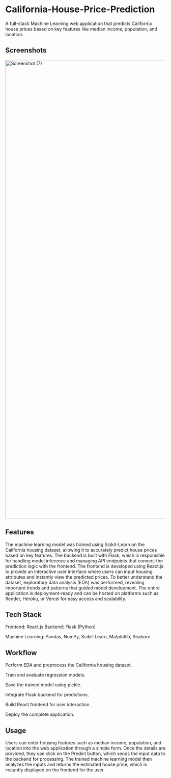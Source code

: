# California-House-Price-Prediction
A full-stack Machine Learning web application that predicts California house prices based on key features like median income, population, and location.

## Screenshots
<img width="2560" height="1440" alt="Screenshot (7)" src="https://github.com/user-attachments/assets/fdb1091d-1b66-4767-a382-6ab4ce4e5c95" />

## Features

The machine learning model was trained using Scikit-Learn on the California housing dataset, allowing it to accurately predict house prices based on key features. The backend is built with Flask, which is responsible for handling model inference and managing API endpoints that connect the prediction logic with the frontend. The frontend is developed using React.js to provide an interactive user interface where users can input housing attributes and instantly view the predicted prices. To better understand the dataset, exploratory data analysis (EDA) was performed, revealing important trends and patterns that guided model development. The entire application is deployment-ready and can be hosted on platforms such as Render, Heroku, or Vercel for easy access and scalability.

## Tech Stack

Frontend: React.js
Backend: Flask (Python)

Machine Learning: Pandas, NumPy, Scikit-Learn, Matplotlib, Seaborn

## Workflow

Perform EDA and preprocess the California housing dataset.

Train and evaluate regression models.

Save the trained model using pickle.

Integrate Flask backend for predictions.

Build React frontend for user interaction.

Deploy the complete application.

## Usage

Users can enter housing features such as median income, population, and location into the web application through a simple form. Once the details are provided, they can click on the Predict button, which sends the input data to the backend for processing. The trained machine learning model then analyzes the inputs and returns the estimated house price, which is instantly displayed on the frontend for the user.
